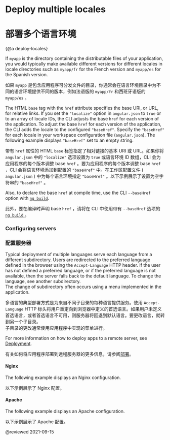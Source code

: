 # Deploy multiple locales

# 部署多个语言环境

{@a deploy-locales}

If `myapp` is the directory containing the distributable files of your application, you would typically make available different versions for different locales in locale directories such as `myapp/fr` for the French version and `myapp/es` for the Spanish version.

如果 `myapp` 是包含应用程序可分发文件的目录，你通常会在语言环境目录中为不同的语言环境提供不同的版本，例如法语版的 `myapp/fr` 和西班牙语版的 `myapp/es` 。

The HTML `base` tag with the `href` attribute specifies the base URI, or URL, for relative links.
If you set the `"localize"` option in `angular.json` to `true` or to an array of locale IDs, the CLI adjusts the base `href` for each version of the application.
To adjust the base `href` for each version of the application, the CLI adds the locale to the configured `"baseHref"`.
Specify the `"baseHref"` for each locale in your workspace configuration file (`angular.json`).
The following example displays `"baseHref"` set to an empty string.

带有 `href` 属性的 HTML `base` 标签指定了相对链接的基本 URI 或 URL。如果你将 `angular.json` 中的 `"localize"` 选项设置为 `true` 或语言环境 ID 数组，CLI 会为应用程序的每个版本调整 base `href` 。要为应用程序的每个版本调整 base `href` ，CLI 会将语言环境添加到配置的 `"baseHref"` 中。在工作区配置文件 ( `angular.json` ) 中为每个语言环境指定 `"baseHref"` 。以下示例展示了设置为空字符串的 `"baseHref"` 。

<code-example language="json" header="angular.json" path="i18n/angular.json" region="i18n-baseHref" ></code-example>

Also, to declare the base `href` at compile time, use the CLI `--baseHref` option with [`ng build`][AioCliBuild].

此外，要在编译时声明 base `href` ，请将在 CLI 中使用带有 `--baseHref` 选项的 [ `ng build` ][AioCliBuild]。

### Configuring servers

### 配置服务器

Typical deployment of multiple languages serve each language from a different subdirectory.
Users are redirected to the preferred language defined in the browser using the `Accept-Language` HTTP header.
If the user has not defined a preferred language, or if the preferred language is not available, then the server falls back to the default language.
To change the language, see another subdirectory.  
The change of subdirectory often occurs using a menu implemented in the application.

多语言的典型部署方式是为来自不同子目录的每种语言提供服务。使用 `Accept-Language` HTTP 标头将用户重定向到浏览器中定义的首选语言。如果用户未定义首选语言，或者首选语言不可用，则服务器将回退到默认语言。要更改语言，就转到另一个子目录。  
子目录的更改通常使用应用程序中实现的菜单进行。

For more information on how to deploy apps to a remote server, see [Deployment][AioGuideDeployment].

有关如何将应用程序部署到远程服务器的更多信息，请参阅[部署][AioGuideDeployment]。

#### Nginx

The following example displays an Nginx configuration.

以下示例展示了 Nginx 配置。

<code-example path="i18n/doc-files/nginx.conf" language="nginx"></code-example>

#### Apache

The following example displays an Apache configuration.

以下示例展示了 Apache 配置。

<code-example path="i18n/doc-files/apache2.conf" language="apache"></code-example>

<!-- links -->

[AioCliBuild]: cli/build "ng build | CLI | Angular"

[AioGuideDeployment]: guide/deployment "Deployment | Angular"

<!-- external links -->

<!-- end links -->

@reviewed 2021-09-15
